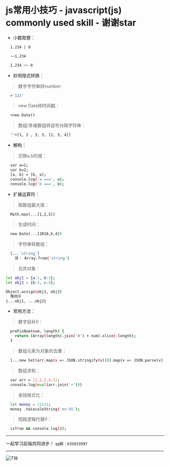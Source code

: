 # js常用小技巧 - javascript(js) commonly used skill - 谢谢star

- 小数取整：

```sh
  1.234 | 0
```

```sh
  ~~1.234
```

```sh
  1.234 >> 0
```

- 妙用隐式转换：

>数字字符串转number:
```sh
  +'123'
```

> new Date转时间戳：
```sh
  +new Date()
```

> 数组/多维数组转逗号分隔字符串：
```sh
  ""+[1, 2 , 3, 3, [2, 3, 4]]
```

- 解构：

> 交换a,b的值：
```sh
  var a=1;
  var b=2;
  [a, b] = [b, a];
  console.log('a ===', a);
  console.log('b ===', b);
```

- 扩展运算符：

> 取数组最大值：
```sh
  Math.max(...[1,2,3])
```

> 生成时间：
```sh
  new Date(...[2018,6,4])
```

> 字符串转数组：
```sh
  [...'string']
    另： Array.from('string')
```

> 合并对象：
```sh
let obj1 = {a:1, b:2};
let obj2 = {b:3, c:4};

Object.assign(obj1, obj2)
  等同于
{...obj1, ...obj2}
```

- 常用方法：

> 数字前补0：
```sh
  preFixNum(num, length) {
    return (Array(length).join('0') + num).slice(-length);
  }
```

> 数组元素为对象的去重：
```sh
  [...new Set(arr.map(v => JSON.stringify(v)))].map(v => JSON.parse(v))
```

> 数组求和：
```sh
  var arr = [1,2,3,4,5];
  console.log(eval(arr.join('+')))
```

> 金钱格式化：
```sh
  let money = 11111;
  money .toLocaleString('en-US');
```

> 短路逻辑代替if：
```sh
  isTrue && console.log(1);
```

*********************************************
 一起学习前端共同进步！
`qq群：635833997`
*********************************************
![718](https://user-images.githubusercontent.com/15956567/42858386-e5e2fcc2-8a80-11e8-8a06-8807517d9854.png)

